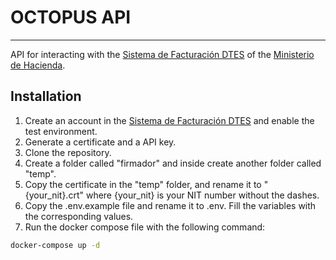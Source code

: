 # OCTOPUS API
---
API for interacting with the [Sistema de Facturación DTES](https://factura.gob.sv/) of the [Ministerio de Hacienda](https://www.mh.gob.sv/).

## Installation
1. Create an account in the [Sistema de Facturación DTES](https://admin.factura.gob.sv/) and enable the test environment.
2. Generate a certificate and a API key.
3. Clone the repository.
4. Create a folder called "firmador" and inside create another folder called "temp". 
5. Copy the certificate in the "temp" folder, and rename it to "{your_nit}.crt" where {your_nit} is your NIT number without the dashes.
6. Copy the .env.example file and rename it to .env. Fill the variables with the corresponding values.
7. Run the docker compose file with the following command:
```bash
docker-compose up -d
```